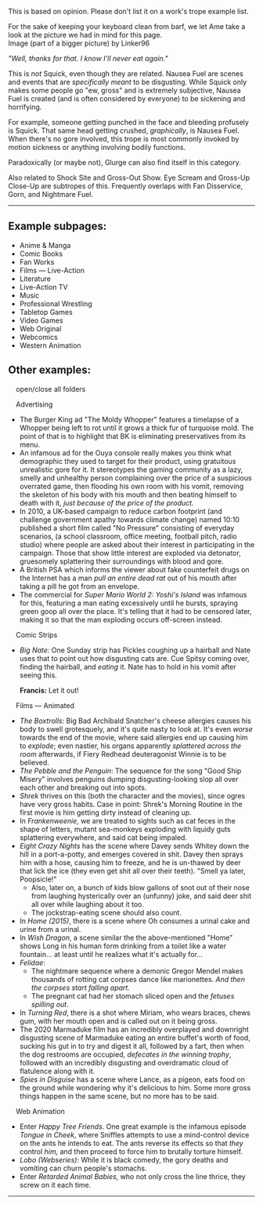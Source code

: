 This is based on opinion. Please don't list it on a work's trope example list.

For the sake of keeping your keyboard clean from barf, we let Ame take a look at the picture we had in mind for this page.  
Image (part of a bigger picture) by Linker96

_"Well, thanks for that. I know I'll never eat again."_

This is _not_ Squick, even though they are related. Nausea Fuel are scenes and events that are _specifically meant_ to be disgusting. While Squick only makes some people go "ew, gross" and is extremely subjective, Nausea Fuel is created (and is often considered by everyone) to be sickening and horrifying.

For example, someone getting punched in the face and bleeding profusely is Squick. That same head getting crushed, _graphically_, is Nausea Fuel. When there's no gore involved, this trope is most commonly invoked by motion sickness or anything involving bodily functions.

Paradoxically (or maybe not), Glurge can also find itself in this category.

Also related to Shock Site and Gross-Out Show. Eye Scream and Gross-Up Close-Up are subtropes of this. Frequently overlaps with Fan Disservice, Gorn, and Nightmare Fuel.

___

## Example subpages:

-   Anime & Manga
-   Comic Books
-   Fan Works
-   Films — Live-Action
-   Literature
-   Live-Action TV
-   Music
-   Professional Wrestling
-   Tabletop Games
-   Video Games
-   Web Original
-   Webcomics
-   Western Animation

## Other examples:

    open/close all folders 

    Advertising 

-   The Burger King ad "The Moldy Whopper" features a timelapse of a Whopper being left to rot until it grows a thick fur of turquoise mold. The point of that is to highlight that BK is eliminating preservatives from its menu.
-   An infamous ad for the Ouya console really makes you think what demographic they used to target for their product, using gratuitous unrealistic gore for it. It stereotypes the gaming community as a lazy, smelly and unhealthy person complaining over the price of a suspicious overrated game, then flooding his own room with his vomit, removing the skeleton of his body with his mouth and then beating himself to death with it, _just because of the price of the product_.
-   In 2010, a UK-based campaign to reduce carbon footprint (and challenge government apathy towards climate change) named 10:10 published a short film called "No Pressure" consisting of everyday scenarios, (a school classroom, office meeting, football pitch, radio studio) where people are asked about their interest in participating in the campaign. Those that show little interest are exploded via detonator, gruesomely splattering their surroundings with blood and gore.
-   A British PSA which informs the viewer about fake counterfeit drugs on the Internet has a man _pull an entire dead rat_ out of his mouth after taking a pill he got from an envelope.
-   The commercial for _Super Mario World 2: Yoshi's Island_ was infamous for this, featuring a man eating excessively until he bursts, spraying green goop all over the place. It's telling that it had to be censored later, making it so that the man exploding occurs off-screen instead.

    Comic Strips 

-   _Big Nate:_ One Sunday strip has Pickles coughing up a hairball and Nate uses that to point out how disgusting cats are. Cue Spitsy coming over, finding the hairball, and _eating_ it. Nate has to hold in his vomit after seeing this.
    
    **Francis:** Let it out!
    

    Films — Animated 

-   _The Boxtrolls_: Big Bad Archibald Snatcher's cheese allergies causes his body to swell grotesquely, and it's quite nasty to look at. It's even _worse_ towards the end of the movie, where said allergies end up causing him to _explode_; even nastier, his organs apparently _splattered across the room_ afterwards, if Fiery Redhead deuteragonist Winnie is to be believed.
-   _The Pebble and the Penguin_: The sequence for the song "Good Ship Misery" involves penguins dumping disgusting-looking slop all over each other and breaking out into spots.
-   _Shrek_ thrives on this (both the character and the movies), since ogres have very gross habits. Case in point: Shrek's Morning Routine in the first movie is him getting dirty instead of cleaning up.
-   In _Frankenweenie_, we are treated to sights such as cat feces in the shape of letters, mutant sea-monkeys exploding with liquidy guts splattering everywhere, and said cat being impaled.
-   _Eight Crazy Nights_ has the scene where Davey sends Whitey down the hill in a port-a-potty, and emerges covered in shit. Davey then sprays him with a hose, causing him to freeze, and he is un-thawed by deer that lick the ice (they even get shit all over their teeth). "Smell ya later, Poopsicle!"
    -   Also, later on, a bunch of kids blow gallons of snot out of their nose from laughing hysterically over an (unfunny) joke, and said deer shit all over while laughing about it too.
    -   The jockstrap-eating scene should also count.
-   In _Home (2015)_, there is a scene where Oh consumes a urinal cake and urine from a urinal.
-   In _Wish Dragon_, a scene similar the the above-mentioned "Home" shows Long in his human form drinking from a toilet like a water fountain... at least until he realizes what it's actually for...
-   _Felidae_:
    -   The nightmare sequence where a demonic Gregor Mendel makes thousands of rotting cat corpses dance like marionettes. _And then the corpses start falling apart._
    -   The pregnant cat had her stomach sliced open and the _fetuses spilling out_.
-   In _Turning Red_, there is a shot where Miriam, who wears braces, chews gum, with her mouth open and is called out on it being gross.
-   The 2020 Marmaduke film has an incredibly overplayed and downright disgusting scene of Marmaduke eating an entire buffet's worth of food, sucking his gut in to try and digest it all, followed by a fart, then when the dog restrooms are occupied, _defecates in the winning trophy_, followed with an incredibly disgusting and overdramatic cloud of flatulence along with it.
-   _Spies in Disguise_ has a scene where Lance, as a pigeon, eats food on the ground while wondering why it's delicious to him. Some more gross things happen in the same scene, but no more has to be said.

    Web Animation 

-   Enter _Happy Tree Friends_. One great example is the infamous episode _Tongue in Cheek_, where Sniffles attempts to use a mind-control device on the ants he intends to eat. The ants reverse its effects so that _they_ control _him,_ and then proceed to force him to brutally torture himself.
-   _Lobo (Webseries)_: While it is black comedy, the gory deaths and vomiting can churn people's stomachs.
-   Enter _Retarded Animal Babies_, who not only cross the line thrice, they screw on it each time.

___